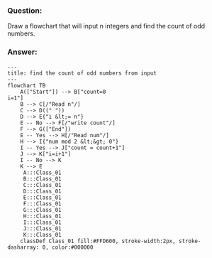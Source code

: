 ### Question:
Draw a flowchart that will input n integers and find the count of odd numbers.

### Answer:
```mermaid
---
title: find the count of odd numbers from input
---
flowchart TB
    A(["Start"]) --> B["count=0
i=1"]
    B --> C[/"Read n"/]
    C --> D((" "))
    D --> E{"i &lt;= n"}
    E -- No --> F[/"write count"/]
    F --> G(["End"])
    E -- Yes --> H[/"Read num"/]
    H --> I{"num mod 2 &lt;&gt; 0"}
    I -- Yes --> J["count = count+1"]
    J --> K["i=i+1"]
    I -- No --> K
    K --> E
     A:::Class_01
     B:::Class_01
     C:::Class_01
     D:::Class_01
     E:::Class_01
     F:::Class_01
     G:::Class_01
     H:::Class_01
     I:::Class_01
     J:::Class_01
     K:::Class_01
    classDef Class_01 fill:#FFD600, stroke-width:2px, stroke-dasharray: 0, color:#000000
```